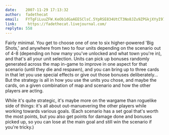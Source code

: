 ```yaml
---
date:    2007-11-29 17:13:32
author:  fadethecat
email:   FYTgFiLuuZFW.KeOb1dGaAEESClsC.5YpRSE834UtCT3No8JZu9ZPGkjXYyI97Sn4=
link:     https://fadethecat.livejournal.com/
replyto: 558
---
```


Fairly minimal. You get to choose one of one to six higher-powered
'Big Shots,' and anywhere from two to four units depending on the
scenario out of 4-8 (depending on how many you've unlocked and what
town you're in), and that's all your unit selection. Units can pick up
bonuses randomly generated across the map in-game to improve in one
aspect for that scenario (until they die and respawn), and you can
bring up to three cards in that let you use special effects or give
out those bonuses deliberately... But the strategy is all in how you
use the units you chose, and maybe the cards, on a given combination
of map and scenario and how the other players are acting.

While it's quite strategic, it's maybe more on the wargame than
roguelike side of things: it's all about out-manuevering the other
players while working towards various goals. (Each scenario has a set
goal that's worth the most points, but you also get points for damage
done and bonuses picked up, so you can lose at the main goal and still
win the scenario if you're tricky.)
